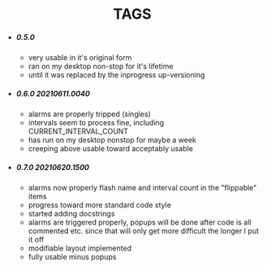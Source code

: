 # <center>**TAGS**</center>
    
  * ##### 0.5.0
    * very usable in it's original form
    * ran on my desktop non-stop for it's lifetime
    * until it was replaced by the inprogress up-versioning
  * ##### 0.6.0 20210611.0040
    * alarms are properly tripped (singles)
    * intervals seem to process fine, including CURRENT_INTERVAL_COUNT
    * has run on my desktop nonstop for maybe a week
    * creeping above usable toward acceptably usable
  * ##### 0.7.0 20210620.1500
    * alarms now properly flash name and interval count in the "flippable" items
    * progress toward more standard code style
    * started adding docstrings
    * alarms are triggered properly, popups will be done after code is all commented etc. since that will only get more difficult the longer I put it off
    * modifiable layout implemented
    * fully usable minus popups

